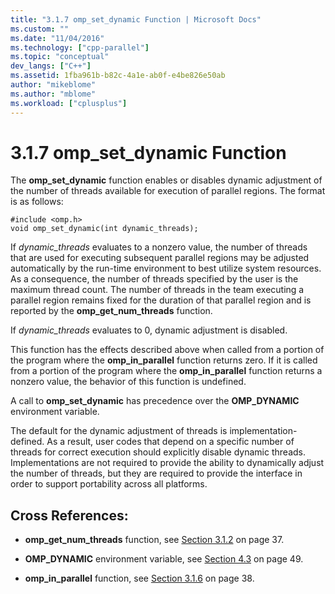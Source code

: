 ```yaml
---
title: "3.1.7 omp_set_dynamic Function | Microsoft Docs"
ms.custom: ""
ms.date: "11/04/2016"
ms.technology: ["cpp-parallel"]
ms.topic: "conceptual"
dev_langs: ["C++"]
ms.assetid: 1fba961b-b82c-4a1e-ab0f-e4be826e50ab
author: "mikeblome"
ms.author: "mblome"
ms.workload: ["cplusplus"]
---
```

# 3.1.7 omp_set_dynamic Function
The **omp_set_dynamic** function enables or disables dynamic adjustment of the number of threads available for execution of parallel regions. The format is as follows:  
  
```  
#include <omp.h>  
void omp_set_dynamic(int dynamic_threads);  
```  
  
 If *dynamic_threads* evaluates to a nonzero value, the number of threads that are used for executing subsequent parallel regions may be adjusted automatically by the run-time environment to best utilize system resources. As a consequence, the number of threads specified by the user is the maximum thread count. The number of threads in the team executing a parallel region remains fixed for the duration of that parallel region and is reported by the **omp_get_num_threads** function.  
  
 If *dynamic_threads* evaluates to 0, dynamic adjustment is disabled.  
  
 This function has the effects described above when called from a portion of the program where the **omp_in_parallel** function returns zero. If it is called from a portion of the program where the **omp_in_parallel** function returns a nonzero value, the behavior of this function is undefined.  
  
 A call to **omp_set_dynamic** has precedence over the **OMP_DYNAMIC** environment variable.  
  
 The default for the dynamic adjustment of threads is implementation-defined. As a result, user codes that depend on a specific number of threads for correct execution should explicitly disable dynamic threads. Implementations are not required to provide the ability to dynamically adjust the number of threads, but they are required to provide the interface in order to support portability across all platforms.  
  
## Cross References:  
  
-   **omp_get_num_threads** function, see [Section 3.1.2](../../parallel/openmp/3-1-2-omp-get-num-threads-function.md) on page 37.  
  
-   **OMP_DYNAMIC** environment variable, see [Section 4.3](../../parallel/openmp/4-3-omp-dynamic.md) on page 49.  
  
-   **omp_in_parallel** function, see [Section 3.1.6](../../parallel/openmp/3-1-6-omp-in-parallel-function.md) on page 38.